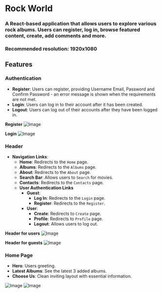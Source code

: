 # Rock World
### A React-based application that allows users to explore various rock albums. Users can register, log in, browse featured content, create, add comments and more.
### Recommended resolution: 1920x1080

## Features
### Authentication

- **Register**: Users can register, providing Username Email, Password and Confirm Password - an error message is shown when the requirements are not met.
- **Login**: Users can log in to their account after it has been created.
- **Logout**: Users can log out of their accounts after they have been logged in.

**Register**
![Image](https://github.com/user-attachments/assets/1b1808b2-daa9-4dcb-8a24-bf8540d0e7a9)

**Login**
![Image](https://github.com/user-attachments/assets/2c9b3c7e-c605-49a5-9cc9-dd12883c0d3a)

### Header
- **Navigation Links**:
  - **Home**: Redirects to the `Home` page.
  - **Albums**: Redirects to the `Albums` page.
  - **About**: Redirects to the `About` page.
  - **Search Bar**: Allows users to `Search` for movies.
  - **Contacts**: Redirects to the `Contacts` page.
  - **User Authentication Links**
    - **Guest**:
        - **Log In**: Redirects to the `Login` page.
        - **Register**: Redirects to the `Register`.
    - **User**:
        - **Create**: Redirects to `Create` page.
        - **Profile**: Redirects to `Profile` page.
        - **Logout**: Allows users to log out.

**Header for users**
![Image](https://github.com/user-attachments/assets/b37f2a17-54f0-48c5-92d0-0e17a322cdce)

**Header for guests**
![Image](https://github.com/user-attachments/assets/a461c048-1d72-4ee6-82b9-dcc6afb8c6dc)

### Home Page
- **Hero**: Users greeting.
- **Latest Albums**: See the latest 3 added albums.
- **Choose Us**: Clean inviting layout with essential information.

![Image](https://github.com/user-attachments/assets/be95804e-6b1f-4750-8571-bb8b7fde600c)
![Image](https://github.com/user-attachments/assets/31559c21-4a78-4d96-af85-5fc49a33be52)
